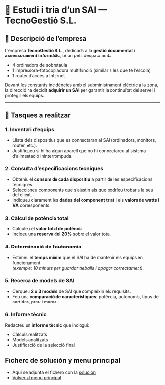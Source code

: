 # 🧩 Estudi i tria d’un SAI — TecnoGestió S.L.

## 🏢 Descripció de l’empresa
L’empresa **TecnoGestió S.L.**, dedicada a la **gestió documental i assessorament informàtic**, té un petit despatx amb:

- 4 ordinadors de sobretaula  
- 1 impressora-fotocopiadora multifunció (similar a les que té l’escola)  
- 1 router d’accés a Internet  

Davant les constants incidències amb el subministrament elèctric a la zona, la direcció ha decidit **adquirir un SAI** per garantir la continuïtat del servei i protegir els equips.

---

## 🧭 Tasques a realitzar

### 1. Inventari d’equips
- Llista dels dispositius que es connectaran al SAI (ordinadors, monitors, router, etc.).  
- Justifiqueu si hi ha algun aparell que no hi connectareu al sistema d’alimentació ininterrompuda.

### 2. Consulta d’especificacions tècniques
- Obteniu el **consum de cada dispositiu** a partir de les especificacions tècniques.  
- Seleccioneu components que s’ajustin als que podríeu trobar a la seu del client.  
- Indiqueu clarament les **dades del component triat** i els **valors de watts i VA** corresponents.

### 3. Càlcul de potència total
- Calculeu el **valor total de potència**.  
- Incloeu una **reserva del 20%** sobre el valor total.

### 4. Determinació de l’autonomia
- Estimeu el **temps mínim** que el SAI ha de mantenir els equips en funcionament  
  *(exemple: 10 minuts per guardar treballs i apagar correctament).*

### 5. Recerca de models de SAI
- Cerqueu **2 o 3 models** de SAI que compleixin els requisits.  
- Feu una **comparació de característiques**: potència, autonomia, tipus de sortides, preu i marca.

### 6. Informe tècnic
Redacteu un **informe tècnic** que inclogui:
- Càlculs realitzats  
- Models analitzats  
- Justificació de la selecció final

  
## Fichero de solución y menu principal
- Aqui se adjunta el fichero con la [solucion](solucio.md)
- [Volver al menu principal](/README.md)
